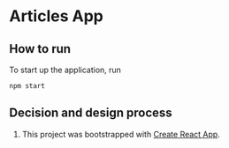 # Articles App

## How to run
To start up the application, run
```shell
npm start
```

## Decision and design process
1. This project was bootstrapped with [Create React App](https://github.com/facebook/create-react-app).
